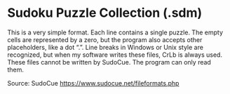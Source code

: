 # Sudoku Puzzle Collection (.sdm)

This is a very simple format. Each line contains a single puzzle. The empty cells are represented by a zero, but the program also accepts other placeholders, like a dot “.”. Line breaks in Windows or Unix style are recognized, but when my software writes these files, CrLb is always used. These files cannot be written by SudoCue. The program can only read them.

Source: SudoCue https://www.sudocue.net/fileformats.php
